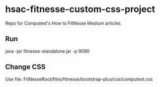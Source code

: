 # hsac-fitnesse-custom-css-project

Repo for Computest's How to FitNesse Medium articles.

## Run 

java -jar fitnesse-standalone.jar -p 9090

## Change CSS

Use file: FitNesseRoot/files/fitnesse/bootstrap-plus/css/computest.css
